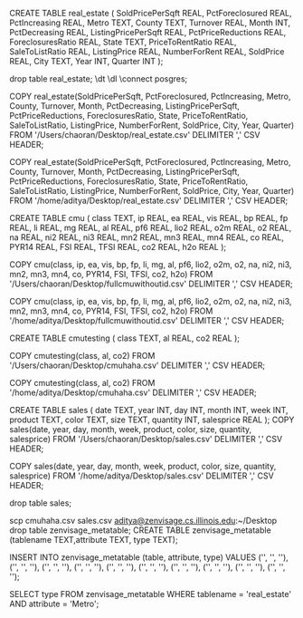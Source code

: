 CREATE TABLE real_estate
(
   SoldPricePerSqft REAL,
   PctForeclosured REAL,
   PctIncreasing REAL,
   Metro TEXT,
   County TEXT,
   Turnover REAL,
   Month INT,
   PctDecreasing REAL,
   ListingPricePerSqft REAL,
   PctPriceReductions REAL,
   ForeclosuresRatio REAL,
   State TEXT,
   PriceToRentRatio REAL,
   SaleToListRatio REAL,
   ListingPrice REAL,
   NumberForRent REAL,
   SoldPrice REAL,
   City TEXT,
   Year INT,
   Quarter INT
 );

 drop table real_estate;
 \dt
 \dl
 \connect posgres;

COPY real_estate(SoldPricePerSqft, PctForeclosured, PctIncreasing, Metro, County, Turnover, Month, PctDecreasing, ListingPricePerSqft, PctPriceReductions, ForeclosuresRatio, State, PriceToRentRatio, SaleToListRatio, ListingPrice, NumberForRent, SoldPrice, City, Year, Quarter) 
FROM '/Users/chaoran/Desktop/real_estate.csv' DELIMITER ',' CSV HEADER;

COPY real_estate(SoldPricePerSqft, PctForeclosured, PctIncreasing, Metro, County, Turnover, Month, PctDecreasing, ListingPricePerSqft, PctPriceReductions, ForeclosuresRatio, State, PriceToRentRatio, SaleToListRatio, ListingPrice, NumberForRent, SoldPrice, City, Year, Quarter) 
FROM '/home/aditya/Desktop/real_estate.csv' DELIMITER ',' CSV HEADER;


CREATE TABLE cmu
(
	class TEXT,
	ip REAL,
	ea REAL,
	vis REAL,
	bp REAL,
	fp REAL,
	li REAL,
	mg REAL,
	al REAL,
	pf6 REAL,
	lio2 REAL,
	o2m REAL,
	o2 REAL,
	na REAL,
	ni2 REAL,
	ni3 REAL,
	mn2 REAL,
	mn3 REAL,
	mn4 REAL,
	co REAL,
	PYR14 REAL,
	FSI REAL,
	TFSI REAL,
	co2 REAL,
	h2o REAL
 );
 
 
COPY cmu(class, ip, ea, vis, bp, fp, li, mg, al, pf6, lio2, o2m, o2, na, ni2, ni3, mn2, mn3, mn4, co, PYR14, FSI, TFSI, co2, h2o) 
FROM '/Users/chaoran/Desktop/fullcmuwithoutid.csv' DELIMITER ',' CSV HEADER;

COPY cmu(class, ip, ea, vis, bp, fp, li, mg, al, pf6, lio2, o2m, o2, na, ni2, ni3, mn2, mn3, mn4, co, PYR14, FSI, TFSI, co2, h2o) 
FROM '/home/aditya/Desktop/fullcmuwithoutid.csv' DELIMITER ',' CSV HEADER;


CREATE TABLE cmutesting
(
	class TEXT,
	al REAL,
	co2 REAL
 );

COPY cmutesting(class, al, co2) 
FROM '/Users/chaoran/Desktop/cmuhaha.csv' DELIMITER ',' CSV HEADER;

COPY cmutesting(class, al, co2) 
FROM '/home/aditya/Desktop/cmuhaha.csv' DELIMITER ',' CSV HEADER;
 
 CREATE TABLE sales 
(
	date TEXT,
	year INT,
	day INT,
	month INT,
	week INT,
	product TEXT,
	color TEXT,
	size TEXT,
	quantity INT,
	salesprice REAL
 );
COPY sales(date, year, day, month, week, product, color, size, quantity, salesprice) 
FROM '/Users/chaoran/Desktop/sales.csv' DELIMITER ',' CSV HEADER;
 
COPY sales(date, year, day, month, week, product, color, size, quantity, salesprice) 
FROM '/home/aditya/Desktop/sales.csv' DELIMITER ',' CSV HEADER;

 drop table sales;


scp cmuhaha.csv sales.csv aditya@zenvisage.cs.illinois.edu:~/Desktop
drop table zenvisage_metatable;
CREATE TABLE zenvisage_metatable (tablename TEXT,attribute TEXT, type TEXT);
 
 INSERT INTO zenvisage_metatable
 (table, attribute, type) 
 VALUES 
 ('', '', ''), ('', '', ''), ('', '', ''),
 ('', '', ''), ('', '', ''), ('', '', ''),
 ('', '', ''), ('', '', ''), ('', '', ''),
 ('', '', '');
 
 
SELECT type FROM zenvisage_metatable WHERE tablename = 'real_estate' AND attribute = 'Metro';